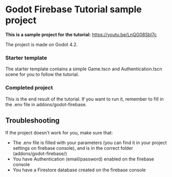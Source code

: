 # Godot Firebase Tutorial sample project
**This is a sample project for the tutorial:** https://youtu.be/LnQG08Sbl7c

The project is made on Godot 4.2.

### Starter template
The starter template contains a simple Game.tscn and Authentication.tscn scene for you to follow the tutorial.

### Completed project
This is the end result of the tutorial. If you want to run it, remember to fill in the .env file in addons/godot-firebase.

## Troubleshooting
If the project doesn't work for you, make sure that:
- The .env file is filled with your parameters (you can find it in your project settings on firebase console), and is in the correct folder (addons/godot-firebase/)
- You have Authentication (email/password) enabled on the firebase console
- You have a Firestore database created on the firebase console
